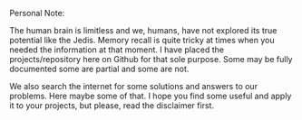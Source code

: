 Personal Note:

The human brain is limitless and we, humans, have not explored its true potential like the Jedis.
Memory recall is quite tricky at times when you needed the information at that moment.
I have placed the projects/repository here on Github for that sole purpose.
Some may be fully documented some are partial and some are not.

We also search the internet for some solutions and answers to our problems.
Here maybe some of that.
I hope you find some useful and apply it to your projects, but please, read the disclaimer first.